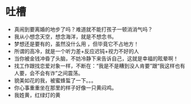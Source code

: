 # 吐槽

- 真闹到要离婚的地步了吗？难道就不能打孩子一顿消消气吗？
- 我从小想念天空，想念海洋，就是不想念书。
- 梦想还是要有的，虽然没什么用 ，但毕竟它不占地方！
- 所谓的高冷，就是一个听力差+反应迟钝+视力不好的人
- 当你被金钱冲昏了头脑，不妨冷静下来告诉自己，这就是幸福的眩晕啊！
- 找工作跟找恋爱对象一样，不断在：“我是不是糟到没人肯要”跟“我这样也有人要，会不会有诈”之间震荡。
- 貌美如花的我，被蜜蜂蜇了一下。。。
- 你心事重重坐在那里的样子好像一只黄闷鸡。
- 我姓黄，红绿灯的黄
